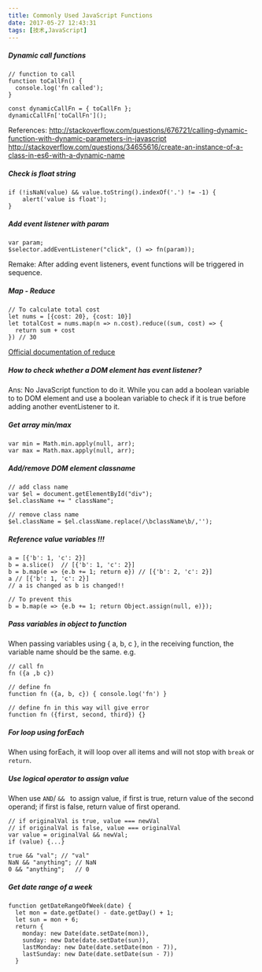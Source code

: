 ```yaml
---
title: Commonly Used JavaScript Functions
date: 2017-05-27 12:43:31
tags: [技术,JavaScript]
---
```

##### Dynamic call functions

```
// function to call
function toCallFn() { 
  console.log('fn called');
}

const dynamicCallFn = { toCallFn };
dynamicCallFn['toCallFn']();
```
References: 
http://stackoverflow.com/questions/676721/calling-dynamic-function-with-dynamic-parameters-in-javascript
http://stackoverflow.com/questions/34655616/create-an-instance-of-a-class-in-es6-with-a-dynamic-name


##### Check is float string

```
if (!isNaN(value) && value.toString().indexOf('.') != -1) {
    alert('value is float');
}​
```

##### Add event listener with param
```
var param; 
$selector.addEventListener("click", () => fn(param));
```
Remake: After adding event listeners, event functions will be triggered in sequence.

##### Map - Reduce 
```
// To calculate total cost
let nums = [{cost: 20}, {cost: 10}]
let totalCost = nums.map(n => n.cost).reduce((sum, cost) => { 
  return sum + cost
}) // 30

```
[Official documentation of reduce](https://developer.mozilla.org/en/docs/Web/JavaScript/Reference/Global_Objects/Array/reduce?v=example)

##### How to check whether a DOM element has event listener?
Ans: No JavaScript function to do it. While you can add a boolean variable to to DOM element and use a boolean variable to check if it is true before adding another eventListener to it.

##### Get array min/max
```
var min = Math.min.apply(null, arr);
var max = Math.max.apply(null, arr);
```

##### Add/remove DOM element classname
```
// add class name
var $el = document.getElementById("div");
$el.className += " className";

// remove class name
$el.className = $el.className.replace(/\bclassName\b/,'');
```

##### Reference value variables !!!
```
a = [{'b': 1, 'c': 2}]
b = a.slice()  // [{'b': 1, 'c': 2}]
b = b.map(e => {e.b += 1; return e}) // [{'b': 2, 'c': 2}]
a // [{'b': 1, 'c': 2}]
// a is changed as b is changed!!

// To prevent this
b = b.map(e => {e.b += 1; return Object.assign(null, e)});
```

##### Pass variables in object to function
When passing variables using { a, b, c }, in the receiving function, the variable name should be the same. e.g.
```
// call fn
fn ({a ,b c})

// define fn
function fn ({a, b, c}) { console.log('fn') }

// define fn in this way will give error
function fn ({first, second, third}) {} 
```

##### For loop using forEach
When using forEach, it will loop over all items and will not stop with `break` or   `return`.
 
##### Use logical operator to assign value
When use `AND`/ `&& ` to assign value, if first is true, return value of  the second operand; if first is false, return value of first operand. 
```
// if originalVal is true, value === newVal
// if originalVal is false, value === originalVal
var value = originalVal && newVal;
if (value) {...}

true && "val"; // "val"
NaN && "anything"; // NaN
0 && "anything";   // 0
```

##### Get date range of a week
```
function getDateRangeOfWeek(date) {
  let mon = date.getDate() - date.getDay() + 1;
  let sun = mon + 6;
  return {
    monday: new Date(date.setDate(mon)),
    sunday: new Date(date.setDate(sun)),
    lastMonday: new Date(date.setDate(mon - 7)),
    lastSunday: new Date(date.setDate(sun - 7))
  }
```